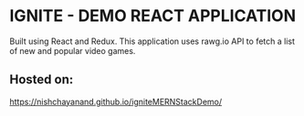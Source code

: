 # IGNITE - DEMO REACT APPLICATION

Built using React and Redux. This application uses rawg.io API to fetch a list of new and popular video games.

## Hosted on:

https://nishchayanand.github.io/igniteMERNStackDemo/
